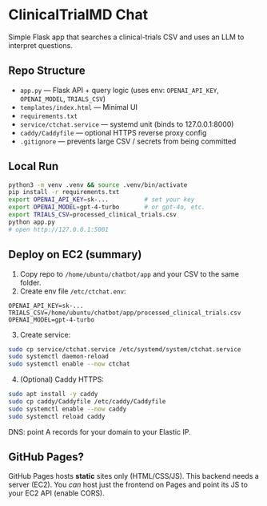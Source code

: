 
# ClinicalTrialMD Chat

Simple Flask app that searches a clinical-trials CSV and uses an LLM to interpret questions.

## Repo Structure
- `app.py` — Flask API + query logic (uses env: `OPENAI_API_KEY`, `OPENAI_MODEL`, `TRIALS_CSV`)
- `templates/index.html` — Minimal UI
- `requirements.txt`
- `service/ctchat.service` — systemd unit (binds to 127.0.0.1:8000)
- `caddy/Caddyfile` — optional HTTPS reverse proxy config
- `.gitignore` — prevents large CSV / secrets from being committed

## Local Run
```bash
python3 -m venv .venv && source .venv/bin/activate
pip install -r requirements.txt
export OPENAI_API_KEY=sk-...          # set your key
export OPENAI_MODEL=gpt-4-turbo       # or gpt-4o, etc.
export TRIALS_CSV=processed_clinical_trials.csv
python app.py
# open http://127.0.0.1:5001
```

## Deploy on EC2 (summary)
1) Copy repo to `/home/ubuntu/chatbot/app` and your CSV to the same folder.
2) Create env file `/etc/ctchat.env`:
```
OPENAI_API_KEY=sk-...                   
TRIALS_CSV=/home/ubuntu/chatbot/app/processed_clinical_trials.csv
OPENAI_MODEL=gpt-4-turbo
```
3) Create service:
```bash
sudo cp service/ctchat.service /etc/systemd/system/ctchat.service
sudo systemctl daemon-reload
sudo systemctl enable --now ctchat
```
4) (Optional) Caddy HTTPS:
```bash
sudo apt install -y caddy
sudo cp caddy/Caddyfile /etc/caddy/Caddyfile
sudo systemctl enable --now caddy
sudo systemctl reload caddy
```
DNS: point A records for your domain to your Elastic IP.

## GitHub Pages?
GitHub Pages hosts **static** sites only (HTML/CSS/JS). This backend needs a server (EC2). You *can* host just the frontend on Pages and point its JS to your EC2 API (enable CORS).
